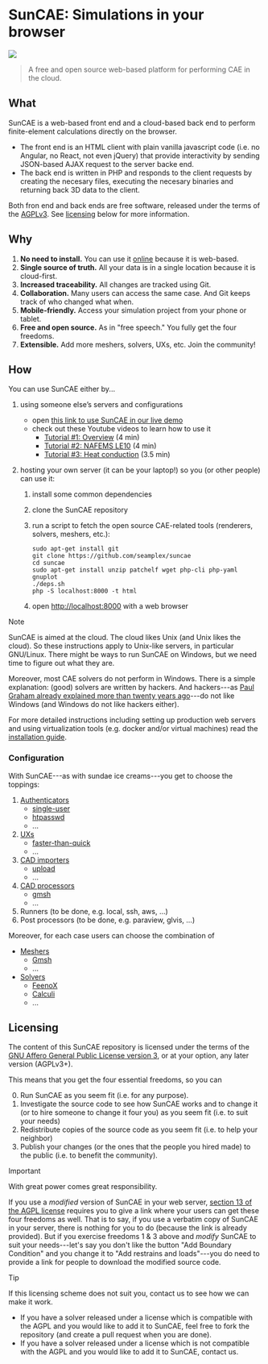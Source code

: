 # SunCAE: Simulations in your browser

![](doc/logo.svg)

> A free and open source web-based platform for performing CAE in the cloud.

## What

SunCAE is a web-based front end and a cloud-based back end to perform finite-element calculations directly on the browser.

 * The front end is an HTML client with plain vanilla javascript code (i.e. no Angular, no React, not even jQuery) that provide interactivity by sending JSON-based AJAX request to the server backe end. 
 * The back end is written in PHP and responds to the client requests by creating the necesary files, executing the necesary binaries and returning back 3D data to the client.

Both fron end and back ends are free software, released under the terms of the [AGPLv3](https://www.gnu.org/licenses/agpl-3.0.en.html). See [licensing](#licensing) below for more information.


## Why

 1. **No need to install.** You can use it [online](https://www.caeplex.com/suncae) because it is web-based.
 2. **Single source of truth.** All your data is in a single location because it is cloud-first.
 3. **Increased traceability.** All changes are tracked using Git.
 4. **Collaboration.** Many users can access the same case. And Git keeps track of who changed what when.
 5. **Mobile-friendly.** Access your simulation project from your phone or tablet.
 6. **Free and open source.** As in "free speech." You fully get the four freedoms.
 7. **Extensible.** Add more meshers, solvers, UXs, etc. Join the community!


## How

You can use SunCAE either by...

 1. using someone else’s servers and configurations

     * open [this link to use SunCAE in our live demo](https://www.caeplex.com/suncae)
     * check out these Youtube videos to learn how to use it
       - [Tutorial #1: Overview](https://youtu.be/MYl7-tcCAfE) (4 min)
       - [Tutorial #2: NAFEMS LE10](https://youtu.be/ANQX0EZI_q8) (4 min)
       - [Tutorial #3: Heat conduction](https://youtu.be/WeEeZ5BVm8I) (3.5 min)


 2. hosting your own server (it can be your laptop!) so you (or other people) can use it:

     1. install some common dependencies
     2. clone the SunCAE repository
     3. run a script to fetch the open source CAE-related tools (renderers, solvers, meshers, etc.):

        ```terminal
        sudo apt-get install git
        git clone https://github.com/seamplex/suncae
        cd suncae
        sudo apt-get install unzip patchelf wget php-cli php-yaml gnuplot
        ./deps.sh
        php -S localhost:8000 -t html
        ```
     4. open <http://localhost:8000> with a web browser

> [!NOTE]
> SunCAE is aimed at the cloud. The cloud likes Unix (and Unix likes the cloud).
> So these instructions apply to Unix-like servers, in particular GNU/Linux.
> There might be ways to run SunCAE on Windows, but we need time to figure out what they are.
>
> Moreover, most CAE solvers do not perform in Windows.
> There is a simple explanation: (good) solvers are written by hackers.
> And hackers---as [Paul Graham already explained more than twenty years ago](https://paulgraham.com/gh.html)---do not like Windows (and Windows do not like hackers either).


For more detailed instructions including setting up production web servers and using virtualization tools (e.g. docker and/or virtual machines) read the [installation guide](doc/INSTALL.md).


### Configuration

With SunCAE---as with sundae ice creams---you get to choose the toppings:

 1. [Authenticators](auths)
     * [single-user](auths/single-user)
     * [htpasswd](auths/htpasswd)
     * ...
 2. [UXs](uxs)
     * [faster-than-quick](uxs/faster-than-quick)
     * ...
 3. [CAD importers](cadimporters)
     * [upload](cadimporters/upload)
     * ...
 4. [CAD processors](cadprocessors)
     * [gmsh](cadprocessors/gmsh)
     * ...
 5. Runners (to be done, e.g. local, ssh, aws, ...)
 6. Post processors (to be done, e.g. paraview, glvis, ...)

Moreover, for each case users can choose the combination of

 * [Meshers](meshers)
   - [Gmsh](meshers/gmsh)
   - ...
 * [Solvers](solvers)
   - [FeenoX](solvers/feenox)
   - [Calculi](solvers/calculix)
   - ...


## Licensing

The content of this SunCAE repository is licensed under the terms of the [GNU Affero General Public License version 3](https://www.gnu.org/licenses/agpl-3.0.en.html), or at your option, any later version (AGPLv3+). 

This means that you get the four essential freedoms, so you can

 0. Run SunCAE as you seem fit (i.e. for any purpose).
 1. Investigate the source code to see how SunCAE works and to change it (or to hire someone to change it four you) as you seem fit (i.e. to suit your needs)
 2. Redistribute copies of the source code as you seem fit (i.e. to help your neighbor)
 3. Publish your changes (or the ones that the people you hired made) to the public (i.e. to benefit the community).

> [!IMPORTANT]
> With great power comes great responsibility.

If you use a _modified_ version of SunCAE in your web server, [section 13 of the AGPL license](https://www.gnu.org/licenses/agpl-3.0.en.html#section13) requires you to give a link where your users can get these four freedoms as well.
That is to say, if you use a verbatim copy of SunCAE in your server, there is nothing for you to do (because the link is already provided).
But if you exercise freedoms 1 & 3 above and _modify_ SunCAE to suit your needs---let's say you don't like the button "Add Boundary Condition" and you change it to "Add restrains and loads"---you do need to provide a link for people to download the modified source code.

> [!TIP]
> If this licensing scheme does not suit you, contact us to see how we can make it work.

 * If you have a solver released under a license which is compatible with the AGPL and you would like to add it to SunCAE, feel free to fork the repository (and create a pull request when you are done).
 * If you have a solver released under a license which is not compatible with the AGPL and you would like to add it to SunCAE, contact us.

